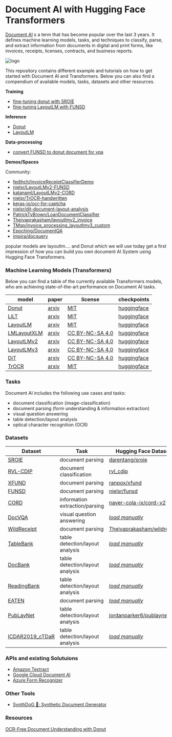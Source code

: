 # Document AI with Hugging Face Transformers


[Document AI](https://en.wikipedia.org/wiki/Document_AI) s a term that has become popular over the last 3 years. It defines machine learning models, tasks, and techniques to classify, parse, and extract information from documents in digital and print forms, like invoices, receipts, licenses, contracts, and business reports.

![logo](./assets/logo.png)

This repository contains different example and tutorials on how to get started with Document AI and Transformers. Below you can also find a compendium of available models, tasks, datasets and other resources.

**Training**
* [fine-tuning donut with SROIE](./training/donut_sroie.ipynb)
* [fine-tuning LayoutLM with FUNSD](./training/layoutlm_funsd.ipynb)

**Inference**
* [Donut](./training/donut_inference.ipynb)
* [LayoutLM](./training/layoutlm_inference.ipynb)

**Data-processing**

* [convert FUNSD to donut document for vqa](./data_processing/FUNSD_for_Donut.ipynb)

**Demos/Spaces**

Community: 
* [fedihch/InvoiceReceiptClassifierDemo](https://huggingface.co/spaces/fedihch/InvoiceReceiptClassifierDemo)
* [nielsr/LayoutLMv2-FUNSD](https://huggingface.co/spaces/nielsr/LayoutLMv2-FUNSD)
* [katanaml/LayoutLMv2-CORD](https://huggingface.co/spaces/katanaml/LayoutLMv2-CORD)
* [nielsr/TrOCR-handwritten](https://huggingface.co/spaces/nielsr/TrOCR-handwritten)
* [keras-io/ocr-for-captcha](https://huggingface.co/spaces/keras-io/ocr-for-captcha)
* [nielsr/dit-document-layout-analysis](https://huggingface.co/spaces/nielsr/dit-document-layout-analysis)
* [PatrickTyBrown/LoanDocumentClassifier](https://huggingface.co/spaces/PatrickTyBrown/LoanDocumentClassifier)
* [Theivaprakasham/layoutlmv2_invoice](https://huggingface.co/spaces/Theivaprakasham/layoutlmv2_invoice)
* [TMsp/invoice_processing_layoutlmv3_custom](https://huggingface.co/spaces/Msp/invoice_processing_layoutlmv3_custom)
* [Epoching/DocumentQA](https://huggingface.co/spaces/Epoching/DocumentQA)
* [impira/docquery](https://huggingface.co/spaces/impira/docquery)

popular models are layoutlm.... 
and Donut which we will use today get a first impression of how you can build you own document AI System using Hugging Face Transformers.

### Machine Learning Models (Transformers)

Below you can find a table of the currently available Transformers models, who are achieving state-of-the-art performance on Document AI tasks. 

| model                                                                   | paper                                     | license                                                       | checkpoints                                                 |
|-------------------------------------------------------------------------|-------------------------------------------|---------------------------------------------------------------|-------------------------------------------------------------|
| [Donut](https://huggingface.co/docs/transformers/main/en/model_doc/donut#overview) | [arxiv](https://arxiv.org/abs/2111.15664) | [MIT](https://github.com/clovaai/donut#license) | [huggingface](https://huggingface.co/models?other=donut) |
| [LiLT](https://huggingface.co/docs/transformers/main/en/model_doc/lilt#overview) | [arxiv](https://arxiv.org/abs/2202.13669) | [MIT](https://github.com/clovaai/donut#license) | [huggingface](https://huggingface.co/models?other=lilt) |
| [LayoutLM](https://huggingface.co/docs/transformers/model_doc/layoutlm) | [arxiv](https://arxiv.org/abs/1912.13318) | [MIT](https://github.com/microsoft/unilm/blob/master/LICENSE) | [huggingface](https://huggingface.co/models?other=layoutlm) |
| [LMLayoutXLM](https://huggingface.co/docs/transformers/model_doc/layoutlm) | [arxiv](https://arxiv.org/abs/2104.08836) | [CC BY-NC-SA 4.0](https://creativecommons.org/licenses/by-nc-sa/4.0/) | [huggingface](https://huggingface.co/microsoft/layoutxlm-base) |
| [LayoutLMv2](https://huggingface.co/docs/transformers/model_doc/layoutlm) | [arxiv](https://arxiv.org/abs/2012.14740) | [CC BY-NC-SA 4.0](https://creativecommons.org/licenses/by-nc-sa/4.0/) | [huggingface](https://huggingface.co/models?other=layoutlmv2) |
| [LayoutLMv3](https://huggingface.co/docs/transformers/model_doc/layoutlm) | [arxiv](https://arxiv.org/abs/2204.08387) | [CC BY-NC-SA 4.0](https://creativecommons.org/licenses/by-nc-sa/4.0/) | [huggingface](https://huggingface.co/models?other=layoutlmv3) |
| [DiT](https://huggingface.co/docs/transformers/model_doc/dit) | [arxiv](https://arxiv.org/abs/2203.02378) | [CC BY-NC-SA 4.0](https://creativecommons.org/licenses/by-nc-sa/4.0/) | [huggingface](https://huggingface.co/models?other=dit) |
| [TrOCR](https://huggingface.co/docs/transformers/main/en/model_doc/trocr) | [arxiv](https://arxiv.org/abs/2109.10282) | [MIT](https://github.com/microsoft/unilm/blob/master/LICENSE) | [huggingface](https://huggingface.co/models?filter=trocr) |

### Tasks

Document AI includes the following use cases and tasks:

* document classification (image-classification)
* document parsing  (form understanding & information extraction)
* visual question answering
* table detection/layout analysis
* optical character recognition (OCR)

### Datasets

| Dataset                                                                   | Task                                      |                        Hugging Face Datasets                          |
|-------------------------------------------------------------------------|-------------------------------------------|-------------------------------------------------------------|
| [SROIE](https://github.com/zzzDavid/ICDAR-2019-SROIE) | document parsing | [darentang/sroie](https://huggingface.co/datasets/darentang/sroie/blob/main/sroie.py) |
| [RVL-CDIP](https://huggingface.co/datasets/rvl_cdip) | document classification | [rvl_cdip](https://huggingface.co/datasets/rvl_cdip) |
| [XFUND](https://github.com/doc-analysis/XFUND)   | document parsing |[ranpox/xfund](https://huggingface.co/datasets/ranpox/xfund) | 
| [FUNSD](https://guillaumejaume.github.io/FUNSD/)    | document parsing  | [nielsr/funsd](https://huggingface.co/datasets/nielsr/funsd) |
| [CORD](https://github.com/clovaai/cord)    | information extraction/parsing  | [naver-cola-ix/cord-v2](https://huggingface.co/datasets/naver-clova-ix/cord-v2) |
| [DocVQA](https://www.docvqa.org/)    | visual question answering  | [_load manually_](https://rrc.cvc.uab.es/?ch=17&com=downloads) |
| [WildReceipt](https://paperswithcode.com/dataset/wildreceipt)    | document parsing | [Theivaprakasham/wildreceipt](https://huggingface.co/datasets/Theivaprakasham/wildreceipt) |
| [TableBank](https://doc-analysis.github.io/tablebank-page/index.html) |  table detection/layout analysis | [_load manually_](https://doc-analysis.github.io/tablebank-page/index.html) |
| [DocBank](https://doc-analysis.github.io/docbank-page/index.html)    |  table detection/layout analysis | [_load manually_](https://doc-analysis.github.io/docbank-page/index.html) |
| [ReadingBank](https://github.com/doc-analysis/ReadingBank)    | table detection/layout analysis  | [_load manually_](https://github.com/doc-analysis/ReadingBank) |
| [EATEN](https://github.com/beacandler/EATEN)    | document parsing  | [_load manually_](https://github.com/beacandler/EATEN) |
| [PubLayNet](https://github.com/ibm-aur-nlp/PubLayNet)    | table detection/layout analysis  | [jordanparker6/publaynet](https://huggingface.co/datasets/jordanparker6/publaynet) |
| [ICDAR2019_cTDaR](https://github.com/cndplab-founder/ICDAR2019_cTDaR)    | table detection/layout analysis  | [_load manually_](https://cndplab-founder.github.io/cTDaR2019/dataset-training.html) |


### APIs and existing Solutuions

* [Amazon Textract](https://aws.amazon.com/de/textract/)
* [Google Cloud Document AI](https://cloud.google.com/document-ai/)
* [Azure Form Recognizer](https://azure.microsoft.com/en-us/services/form-recognizer/#features)

### Other Tools

* [SynthDoG 🐶: Synthetic Document Generator](https://github.com/clovaai/donut/tree/master/synthdog)

### Resources

[OCR-Free Document Understanding with Donut](https://towardsdatascience.com/ocr-free-document-understanding-with-donut-1acfbdf099be)
